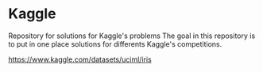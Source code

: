# Kaggle
Repository for solutions for Kaggle's problems
The goal in this repository is to put in one place solutions for differents Kaggle's competitions.

https://www.kaggle.com/datasets/uciml/iris
